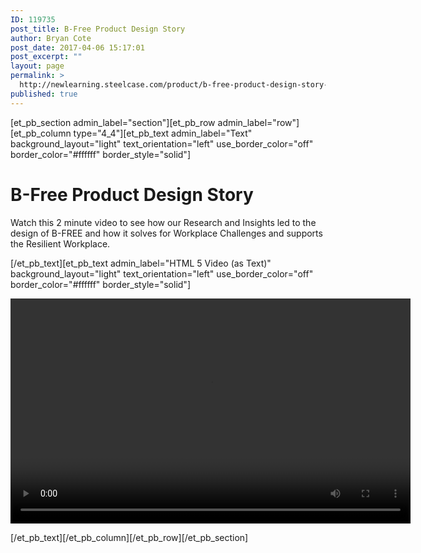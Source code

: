 ```yaml
---
ID: 119735
post_title: B-Free Product Design Story
author: Bryan Cote
post_date: 2017-04-06 15:17:01
post_excerpt: ""
layout: page
permalink: >
  http://newlearning.steelcase.com/product/b-free-product-design-story-nn-2/
published: true
---
```

[et_pb_section admin_label="section"][et_pb_row admin_label="row"][et_pb_column type="4_4"][et_pb_text admin_label="Text" background_layout="light" text_orientation="left" use_border_color="off" border_color="#ffffff" border_style="solid"]

<!--<a style="color: #666666;" href="http://newlearning.steelcase.com/product/b-free/">&lt; Back To Grid</a>-->
<h1>B-Free Product Design Story</h1>
Watch this 2 minute video to see how our Research and Insights led to the design of B-FREE and how it solves for Workplace Challenges and supports the Resilient Workplace.

[/et_pb_text][et_pb_text admin_label="HTML 5 Video (as Text)" background_layout="light" text_orientation="left" use_border_color="off" border_color="#ffffff" border_style="solid"]

<video autoplay="autoplay" controls="controls" width="640" height="360">
<source type="video/mp4" src="http://newlearning.steelcase.com/product/wp-content/uploads/B-Free-Connect-Collaborate-Concentrate.mp4" />
</video>

[/et_pb_text][/et_pb_column][/et_pb_row][/et_pb_section]